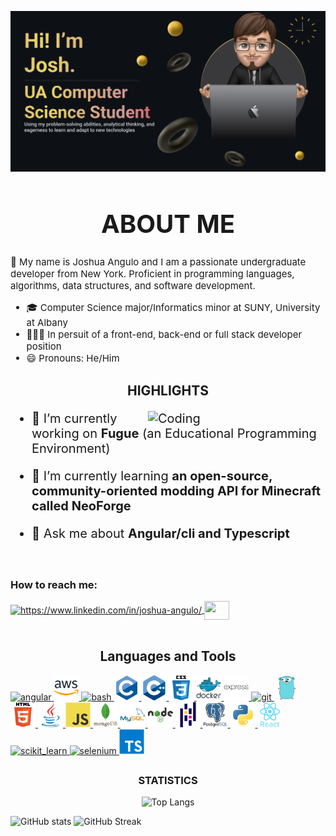[![MasterHead](Banner.png)](https://github.com/R3cklessC4)
<!--<h1 align="center">Hi there 👋, I'm Joshua Angulo</h1>-->
<div align=center style="font-size: 20px;">
  
   # ABOUT ME
</div>
<div align="left" style="font-size: 15px">
  🤷 My name is Joshua Angulo and I am a passionate undergraduate developer from New York. Proficient in programming languages, algorithms, data structures, and software development.

  - 🎓 Computer Science major/Informatics minor at SUNY, University at Albany
  - 👨🏾‍💻 In persuit of a front-end, back-end or full stack developer position
  - 😄 Pronouns: He/Him
</div>

<div align="center">
  
  ## HIGHLIGHTS
</div>
<div align="left" style="font-size: 20px;">
  <img src="https://media2.giphy.com/media/v1.Y2lkPTc5MGI3NjExbXFtbGxqdjAxdmZvNDZ6dDJidXppeWpxajNnZnNkcDBoNzZvaGVzNiZlcD12MV9pbnRlcm5hbF9naWZfYnlfaWQmY3Q9Zw/bGgsc5mWoryfgKBx1u/giphy.gif" width="284" align="right" alt="Coding">

- 🔭 I’m currently working on **Fugue** (an Educational Programming Environment)

- 🌱 I’m currently learning **an open-source, community-oriented modding API for Minecraft called NeoForge**

- 💬 Ask me about **Angular/cli and Typescript**
</div>
<!--
<div align= "center">
  ## How to reach me
</div>-->
<br>
<h3 align="left">How to reach me:</h3>
<div>
  <a href="https://linkedin.com/in/https://www.linkedin.com/in/joshua-angulo/" target="blank">
    <img align="center" src="https://raw.githubusercontent.com/rahuldkjain/github-profile-readme-generator/master/src/images/icons/Social/linked-in-alt.svg" alt="https://www.linkedin.com/in/joshua-angulo/" height="30" width="40" />
  </a>
  <a href="mailto:41joshua.angulo@gmail.com">
    <img align = "center" src="https://upload.wikimedia.org/wikipedia/commons/7/7e/Gmail_icon_%282020%29.svg" height="30" width="40">
  </a>  
</div>

<br>

<div align="center">
  
  ## Languages and Tools
</div>
<div>
  <p align="left"> 
    <a href="https://angular.io" target="_blank" rel="noreferrer"> 
      <img src="https://angular.io/assets/images/logos/angular/angular.svg" alt="angular" width="40" height="40"/> </a> 
    <a href="https://aws.amazon.com" target="_blank" rel="noreferrer"> 
      <img src="https://raw.githubusercontent.com/devicons/devicon/master/icons/amazonwebservices/amazonwebservices-original-wordmark.svg" alt="aws" width="40" height="40"/> </a> 
    <a href="https://www.gnu.org/software/bash/" target="_blank" rel="noreferrer"> 
      <img src="https://www.vectorlogo.zone/logos/gnu_bash/gnu_bash-icon.svg" alt="bash" width="40" height="40"/> </a> 
    <a href="https://www.cprogramming.com/" target="_blank" rel="noreferrer"> 
      <img src="https://raw.githubusercontent.com/devicons/devicon/master/icons/c/c-original.svg" alt="c" width="40" height="40"/> </a>
    <a href="https://www.w3schools.com/cpp/" target="_blank" rel="noreferrer"> 
      <img src="https://raw.githubusercontent.com/devicons/devicon/master/icons/cplusplus/cplusplus-original.svg" alt="cplusplus" width="40" height="40"/> </a> 
    <a href="https://www.w3schools.com/css/" target="_blank" rel="noreferrer"> 
      <img src="https://raw.githubusercontent.com/devicons/devicon/master/icons/css3/css3-original-wordmark.svg" alt="css3" width="40" height="40"/> </a> 
    <a href="https://www.docker.com/" target="_blank" rel="noreferrer"> 
      <img src="https://raw.githubusercontent.com/devicons/devicon/master/icons/docker/docker-original-wordmark.svg" alt="docker" width="40" height="40"/> </a> 
    <a href="https://expressjs.com" target="_blank" rel="noreferrer"> 
        <img src="https://raw.githubusercontent.com/devicons/devicon/master/icons/express/express-original-wordmark.svg" alt="express" width="40" height="40"/ </a> 
    <a href="https://git-scm.com/" target="_blank" rel="noreferrer"> 
      <img src="https://www.vectorlogo.zone/logos/git-scm/git-scm-icon.svg" alt="git" width="40" height="40"/> </a> 
    <a href="https://golang.org" target="_blank" rel="noreferrer"> <img src="https://raw.githubusercontent.com/devicons/devicon/master/icons/go/go-original.svg" alt="go" width="40" height="40"/> </a> 
    <a href="https://www.w3.org/html/" target="_blank" rel="noreferrer"> 
      <img src="https://raw.githubusercontent.com/devicons/devicon/master/icons/html5/html5-original-wordmark.svg" alt="html5" width="40" height="40"/> </a> 
    <a href="https://www.java.com" target="_blank" rel="noreferrer"> 
      <img src="https://raw.githubusercontent.com/devicons/devicon/master/icons/java/java-original.svg" alt="java" width="40" height="40"/> </a> 
    <a href="https://developer.mozilla.org/en-US/docs/Web/JavaScript" target="_blank" rel="noreferrer"> 
      <img src="https://raw.githubusercontent.com/devicons/devicon/master/icons/javascript/javascript-original.svg" alt="javascript" width="40" height="40"/> </a> 
    <a href="https://www.mongodb.com/" target="_blank" rel="noreferrer"> 
      <img src="https://raw.githubusercontent.com/devicons/devicon/master/icons/mongodb/mongodb-original-wordmark.svg" alt="mongodb" width="40" height="40"/> </a> 
    <a href="https://www.mysql.com/" target="_blank" rel="noreferrer"> 
      <img src="https://raw.githubusercontent.com/devicons/devicon/master/icons/mysql/mysql-original-wordmark.svg" alt="mysql" width="40" height="40"/> </a> 
    <a href="https://nodejs.org" target="_blank" rel="noreferrer"> 
      <img src="https://raw.githubusercontent.com/devicons/devicon/master/icons/nodejs/nodejs-original-wordmark.svg" alt="nodejs" width="40" height="40"/> </a> 
    <a href="https://pandas.pydata.org/" target="_blank" rel="noreferrer"> 
      <img src="https://raw.githubusercontent.com/devicons/devicon/2ae2a900d2f041da66e950e4d48052658d850630/icons/pandas/pandas-original.svg" alt="pandas" width="40" height="40"/> </a> 
    <a href="https://www.postgresql.org" target="_blank" rel="noreferrer"> 
      <img src="https://raw.githubusercontent.com/devicons/devicon/master/icons/postgresql/postgresql-original-wordmark.svg" alt="postgresql" width="40" height="40"/> </a> 
    <a href="https://www.python.org" target="_blank" rel="noreferrer"> 
      <img src="https://raw.githubusercontent.com/devicons/devicon/master/icons/python/python-original.svg" alt="python" width="40" height="40"/> </a> 
    <a href="https://reactjs.org/" target="_blank" rel="noreferrer"> 
      <img src="https://raw.githubusercontent.com/devicons/devicon/master/icons/react/react-original-wordmark.svg" alt="react" width="40" height="40"/> </a> 
    <a href="https://scikit-learn.org/" target="_blank" rel="noreferrer"> 
      <img src="https://upload.wikimedia.org/wikipedia/commons/0/05/Scikit_learn_logo_small.svg" alt="scikit_learn" width="40" height="40"/> </a> 
    <a href="https://www.selenium.dev" target="_blank" rel="noreferrer"> 
      <img src="https://raw.githubusercontent.com/detain/svg-logos/780f25886640cef088af994181646db2f6b1a3f8/svg/selenium-logo.svg" alt="selenium" width="40" height="40"/> </a> 
    <a href="https://www.typescriptlang.org/" target="_blank" rel="noreferrer"> 
      <img src="https://raw.githubusercontent.com/devicons/devicon/master/icons/typescript/typescript-original.svg" alt="typescript" width="40" height="40"/> </a>   </p>
</div>

## 
<div align="center">
  <h3>STATISTICS</h3>
</div>
<div align="center">
  
  ![Top Langs](https://github-readme-stats.vercel.app/api/top-langs/?username=R3cklessC4&layout=compact&theme=dracula&hide_border=true&card_width=825)
</div>
<div align="left">

  ![GitHub stats](https://github-readme-stats.vercel.app/api?username=R3cklessC4&show_icons=true&theme=dracula&hide_border=true&card_width=400)
  ![GitHub Streak](https://streak-stats.demolab.com?user=R3cklessC4&theme=dracula&hide_border=true&card_width=400)
</div>
